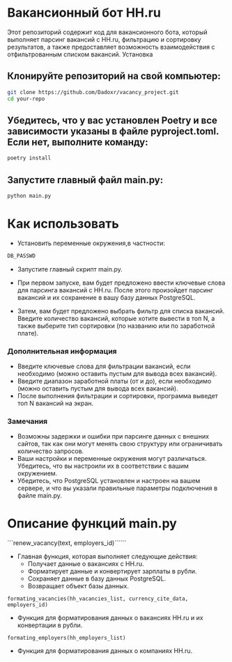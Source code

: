 # Вакансионный бот HH.ru

Этот репозиторий содержит код для вакансионного бота, который выполняет парсинг вакансий с HH.ru, фильтрацию и сортировку результатов, а также предоставляет возможность взаимодействия с отфильтрованным списком вакансий.
Установка

## Клонируйте репозиторий на свой компьютер:

```bash
git clone https://github.com/Dadoxr/vacancy_project.git
cd your-repo
```

## Убедитесь, что у вас установлен Poetry и все зависимости указаны в файле pyproject.toml. Если нет, выполните команду:

```bash
poetry install
```
## Запустите главный файл main.py:

```bash
python main.py
```

# Как использовать

- Установить переменные окружения,в частности:

```python
DB_PASSWD
``` 

- Запустите главный скрипт main.py.

- При первом запуске, вам будет предложено ввести ключевые слова для парсинга вакансий с HH.ru. После этого произойдет парсинг вакансий и их сохранение в вашу базу данных PostgreSQL.

- Затем, вам будет предложено выбрать фильтр для списка вакансий. Введите количество вакансий, которые хотите вывести в топ N, а также выберите тип сортировки (по названию или по заработной плате).


### Дополнительная информация

- Введите ключевые слова для фильтрации вакансий, если необходимо (можно оставить пустым для вывода всех вакансий).
- Введите диапазон заработной платы (от и до), если необходимо (можно оставить пустым для вывода всех вакансий).
- После выполнения фильтрации и сортировки, программа выведет топ N вакансий на экран.

### Замечания

- Возможны задержки и ошибки при парсинге данных с внешних сайтов, так как они могут менять свою структуру или ограничивать количество запросов.
- Ваши настройки и переменные окружения могут различаться. Убедитесь, что вы настроили их в соответствии с вашим окружением.
- Убедитесь, что PostgreSQL установлен и настроен на вашем сервере, и что вы указали правильные параметры подключения в файле main.py.


# Описание функций main.py
```renew_vacancy(text, employers_id)``````

- Главная функция, которая выполняет следующие действия:
    - Получает данные о вакансиях с HH.ru.
    - Форматирует данные и конвертирует зарплаты в рубли.
    - Сохраняет данные в базу данных PostgreSQL.
    - Возвращает объект базы данных.

```formating_vacancies(hh_vacancies_list, currency_cite_data, employers_id)```

- Функция для форматирования данных о вакансиях HH.ru и их конвертации в рубли.

```formating_employers(hh_employers_list)```

- Функция для форматирования данных о компаниях HH.ru.

